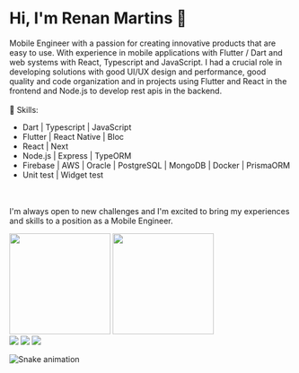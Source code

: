 # Hi, I'm Renan Martins 👋
<div align="left">
<p align="left">
Mobile Engineer with a passion for creating innovative products that are easy to use. With experience in mobile applications with Flutter / Dart and web systems with React, Typescript and JavaScript. I had a crucial role in developing solutions with good UI/UX design and performance, good quality and code organization and in projects using Flutter and React in the frontend and Node.js to develop rest apis in the backend.
<br>
<br>
🦾 Skills:
 <ul align="left">
  <li>  Dart | Typescript | JavaScript </li>
  <li>  Flutter | React Native | Bloc </li> 
  <li> React | Next </li>
  <li> Node.js | Express | TypeORM </li>
  <li>  Firebase | AWS | Oracle | PostgreSQL | MongoDB | Docker | PrismaORM </li>
  <li> Unit test | Widget test </li>
 </ul>
<br>
<br>
I'm always open to new challenges and I'm excited to bring my experiences and skills to a position as a Mobile Engineer.
</p>
 
<img height="180em" src="https://github-readme-stats.vercel.app/api?username=renanmdreis45&show_icons=true&theme=radical" style="max-width: 100%;"/>
<img height="180em" src="https://github-readme-stats.vercel.app/api/top-langs/?username=renanmdreis45&layout=compact&hide=c,makefile" style="max-width: 100%;"/>
</div>

<div>
 <a href="https://instagram.com/renanmdreis" target="_blank"><img src="https://img.shields.io/badge/-Instagram-%23E4405F?style=for-the-badge&logo=instagram&logoColor=white" target="_blank"></a>
  <a href = "mailto:renanmdreis@gmail.com"><img src="https://img.shields.io/badge/-Gmail-%23333?style=for-the-badge&logo=gmail&logoColor=white" target="_blank"></a>
  <a href="https://www.linkedin.com/in/renanmdreis/" target="_blank"><img src="https://img.shields.io/badge/-LinkedIn-%230077B5?style=for-the-badge&logo=linkedin&logoColor=white" target="_blank"></a>
  
![Snake animation](https://github.com/renanmdreis45/renanmdreis45/blob/output/github-contribution-grid-snake.svg)
  
</div>
